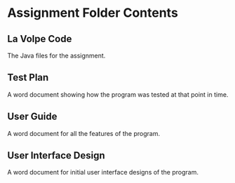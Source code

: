 # Assignment Folder Contents

## La Volpe Code
The Java files for the assignment.

## Test Plan
A word document showing how the program was tested at that point in time.

## User Guide
A word document for all the features of the program.

## User Interface Design
A word document for initial user interface designs of the program.
